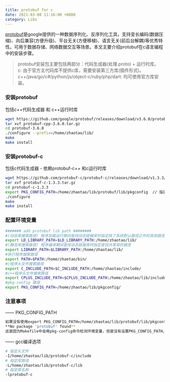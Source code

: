 ```yaml
---
title: protobuf for c
date: 2021-03-08 11:16:00 +0800
category: Libs
---
```

[protobuf](https://github.com/protocolbuffers/protobuf)是google提供的一种数据序列化、反序列化工具，支持变长编码(数据压缩)、向后兼容(方便升级)、平台无关(方便移植)、语言无关(前后台解耦)等优秀特性。可用于数据存储、网络数据交互等场景。本文主要介绍protobuf在c语言编程中的安装步骤。<br/>
> protobuf安装包主要包括两部分：代码生成器(处理.proto) + 运行时库。<br/>
> c: 由于官方主代码库不提供c库，需要安装第三方库(插件形式)。<br/>
> c++/java/go/c#/python/js/object-c/ruby/php/dart: 均可使用官方库安装。

### 安装protobuf
包括c++代码生成器 和 c++运行时库
```bash
wget https://github.com/google/protobuf/releases/download/v3.6.0/protobuf-cpp-3.6.0.tar.gz
tar xvf protobuf-cpp-3.6.0.tar.gz
cd protobuf-3.6.0
./configure --prefix=/home/zhaotao/lib/   
make                                                                     
make install
```
### 安装protobuf-c
包括c代码生成器 - 依赖protobuf-c++ 和c运行时库
```bash
wget https://github.com/protobuf-c/protobuf-c/releases/download/v1.3.3/protobuf-c-1.3.3.tar.gz
tar xvf protobuf-c-1.3.3.tar.gz
cd protobuf-c-1.3.3
export PKG_CONFIG_PATH=/home/zhaotao/lib/protobuf/lib/pkgconfig  // 指定protobuf.pc文件所在
./configure
make
make install
```
### 配置环境变量
```bash
####### add protobuf lib path ########
#(动态库搜索路径) 程序加载运行期间查找动态链接库时指定除了系统默认路径之外的其他路径
export LD_LIBRARY_PATH=$LD_LIBRARY_PATH:/home/zhaotao/lib/
#(静态库搜索路径) 程序编译期间查找动态链接库时指定查找共享库的路径
export LIBRARY_PATH=$LIBRARY_PATH:/home/zhaotao/lib/
#执行程序搜索路径
export PATH=$PATH:/home/zhaotao/bin/
#c程序头文件搜索路径
export C_INCLUDE_PATH=$C_INCLUDE_PATH:/home/zhaotao/include/
#c++程序头文件搜索路径
export CPLUS_INCLUDE_PATH=$CPLUS_INCLUDE_PATH:/home/zhaotao/lib/include/
#pkg-config 路径
export PKG_CONFIG_PATH=/home/zhaotao/lib/pkgconfig/
```
### 注意事项
—— PKG_CONFIG_PATH
```bash
如果没有使用export PKG_CONFIG_PATH=/home/zhaotao/lib/protobuf/lib/pkgconfig，在./configure这步可能会报错：
**No package 'protobuf' found**
这是因为Makefile中会用pkg-config命令检测环境变量，但是没有设置PKG_CONFIG_PATH，找不到protobuf.pc这个文件。
```
—— gcc编译选项
```bash
# 指定头文件
-I/home/zhaotao/lib/protobuf-c/include
# 指定库路径
-L/home/zhaotao/lib/protobuf-c/lib
# 指定库名称
-lprotobuf-c
```

